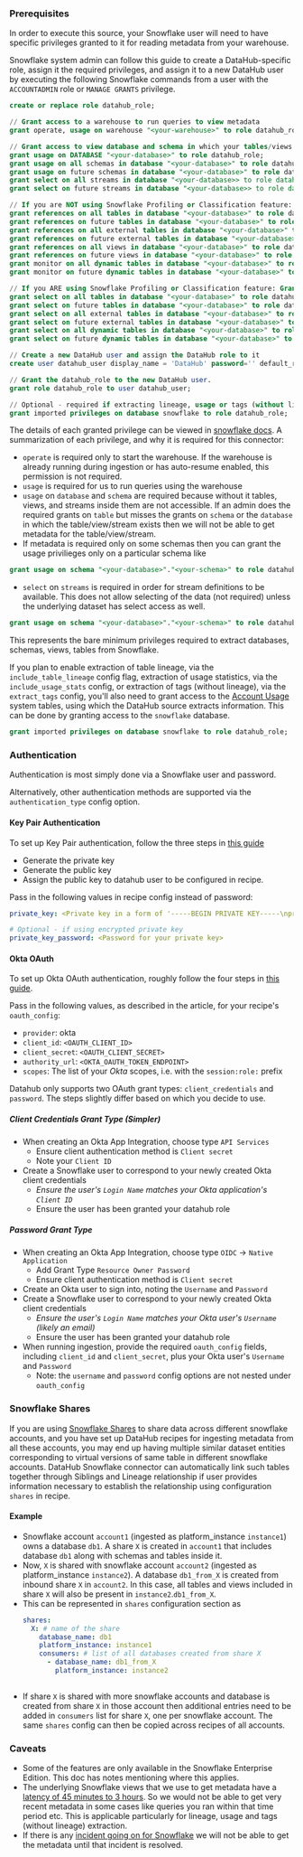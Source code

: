 ### Prerequisites

In order to execute this source, your Snowflake user will need to have specific privileges granted to it for reading metadata
from your warehouse.

Snowflake system admin can follow this guide to create a DataHub-specific role, assign it the required privileges, and assign it to a new DataHub user by executing the following Snowflake commands from a user with the `ACCOUNTADMIN` role or `MANAGE GRANTS` privilege.

```sql
create or replace role datahub_role;

// Grant access to a warehouse to run queries to view metadata
grant operate, usage on warehouse "<your-warehouse>" to role datahub_role;

// Grant access to view database and schema in which your tables/views exist
grant usage on DATABASE "<your-database>" to role datahub_role;
grant usage on all schemas in database "<your-database>" to role datahub_role;
grant usage on future schemas in database "<your-database>" to role datahub_role;
grant select on all streams in database "<your-database>> to role datahub_role;
grant select on future streams in database "<your-database>> to role datahub_role;

// If you are NOT using Snowflake Profiling or Classification feature: Grant references privileges to your tables and views
grant references on all tables in database "<your-database>" to role datahub_role;
grant references on future tables in database "<your-database>" to role datahub_role;
grant references on all external tables in database "<your-database>" to role datahub_role;
grant references on future external tables in database "<your-database>" to role datahub_role;
grant references on all views in database "<your-database>" to role datahub_role;
grant references on future views in database "<your-database>" to role datahub_role;
grant monitor on all dynamic tables in database "<your-database>" to role datahub_role;
grant monitor on future dynamic tables in database "<your-database>" to role datahub_role;

// If you ARE using Snowflake Profiling or Classification feature: Grant select privileges to your tables
grant select on all tables in database "<your-database>" to role datahub_role;
grant select on future tables in database "<your-database>" to role datahub_role;
grant select on all external tables in database "<your-database>" to role datahub_role;
grant select on future external tables in database "<your-database>" to role datahub_role;
grant select on all dynamic tables in database "<your-database>" to role datahub_role;
grant select on future dynamic tables in database "<your-database>" to role datahub_role;

// Create a new DataHub user and assign the DataHub role to it
create user datahub_user display_name = 'DataHub' password='' default_role = datahub_role default_warehouse = '<your-warehouse>';

// Grant the datahub_role to the new DataHub user.
grant role datahub_role to user datahub_user;

// Optional - required if extracting lineage, usage or tags (without lineage)
grant imported privileges on database snowflake to role datahub_role;
```

The details of each granted privilege can be viewed in [snowflake docs](https://docs.snowflake.com/en/user-guide/security-access-control-privileges.html). A summarization of each privilege, and why it is required for this connector:

- `operate` is required only to start the warehouse. 
  If the warehouse is already running during ingestion or has auto-resume enabled,
  this permission is not required.
- `usage` is required for us to run queries using the warehouse
- `usage` on `database` and `schema` are required because without it tables, views, and streams inside them are not accessible. If an admin does the required grants on `table` but misses the grants on `schema` or the `database` in which the table/view/stream exists then we will not be able to get metadata for the table/view/stream.
- If metadata is required only on some schemas then you can grant the usage privilieges only on a particular schema like
```sql
grant usage on schema "<your-database>"."<your-schema>" to role datahub_role;
```
- `select` on `streams` is required in order for stream definitions to be available. This does not allow selecting of the data (not required) unless the underlying dataset has select access as well.
```sql
grant usage on schema "<your-database>"."<your-schema>" to role datahub_role;
```

This represents the bare minimum privileges required to extract databases, schemas, views, tables from Snowflake.

If you plan to enable extraction of table lineage, via the `include_table_lineage` config flag, extraction of usage statistics, via the `include_usage_stats` config, or extraction of tags (without lineage), via the `extract_tags` config, you'll also need to grant access to the [Account Usage](https://docs.snowflake.com/en/sql-reference/account-usage.html) system tables, using which the DataHub source extracts information. This can be done by granting access to the `snowflake` database.

```sql
grant imported privileges on database snowflake to role datahub_role;
```

### Authentication
Authentication is most simply done via a Snowflake user and password.

Alternatively, other authentication methods are supported via the `authentication_type` config option.

#### Key Pair Authentication
To set up Key Pair authentication, follow the three steps in [this guide](https://docs.snowflake.com/en/user-guide/key-pair-auth#configuring-key-pair-authentication)
  - Generate the private key
  - Generate the public key
  - Assign the public key to datahub user to be configured in recipe.

Pass in the following values in recipe config instead of password:
```yml
private_key: <Private key in a form of '-----BEGIN PRIVATE KEY-----\nprivate-key\n-----END PRIVATE KEY-----'>

# Optional - if using encrypted private key
private_key_password: <Password for your private key>
```

#### Okta OAuth
To set up Okta OAuth authentication, roughly follow the four steps in [this guide](https://docs.snowflake.com/en/user-guide/oauth-okta).

Pass in the following values, as described in the article, for your recipe's `oauth_config`:
- `provider`: okta
- `client_id`: `<OAUTH_CLIENT_ID>`
- `client_secret`: `<OAUTH_CLIENT_SECRET>`
- `authority_url`: `<OKTA_OAUTH_TOKEN_ENDPOINT>`
- `scopes`: The list of your *Okta* scopes, i.e. with the `session:role:` prefix

Datahub only supports two OAuth grant types: `client_credentials` and `password`.
The steps slightly differ based on which you decide to use.

##### Client Credentials Grant Type (Simpler)
- When creating an Okta App Integration, choose type `API Services`
  + Ensure client authentication method is `Client secret`
  + Note your `Client ID`
- Create a Snowflake user to correspond to your newly created Okta client credentials
  + *Ensure the user's `Login Name` matches your Okta application's `Client ID`*
  + Ensure the user has been granted your datahub role

##### Password Grant Type
- When creating an Okta App Integration, choose type `OIDC` -> `Native Application`
  + Add Grant Type `Resource Owner Password`
  + Ensure client authentication method is `Client secret`
- Create an Okta user to sign into, noting the `Username` and `Password`
- Create a Snowflake user to correspond to your newly created Okta client credentials
  + *Ensure the user's `Login Name` matches your Okta user's `Username` (likely an email)*
  + Ensure the user has been granted your datahub role
- When running ingestion, provide the required `oauth_config` fields,
  including `client_id` and `client_secret`, plus your Okta user's `Username` and `Password`
  * Note: the `username` and `password` config options are not nested under `oauth_config`

### Snowflake Shares
If you are using [Snowflake Shares](https://docs.snowflake.com/en/user-guide/data-sharing-provider) to share data across different snowflake accounts, and you have set up DataHub recipes for ingesting metadata from all these accounts, you may end up having multiple similar dataset entities corresponding to virtual versions of same table in different snowflake accounts. DataHub Snowflake connector can automatically link such tables together through Siblings and Lineage relationship if user provides information necessary to establish the relationship using configuration `shares` in recipe. 

#### Example
- Snowflake account `account1` (ingested as platform_instance `instance1`) owns a database `db1`. A share `X` is created in `account1` that includes database `db1` along with schemas and tables inside it. 
- Now, `X` is shared with snowflake account `account2` (ingested as platform_instance `instance2`). A database `db1_from_X` is created from inbound share `X` in `account2`. In this case, all tables and views included in share `X` will also be present in `instance2`.`db1_from_X`.
- This can be represented in `shares` configuration section as
  ```yaml
  shares:
    X: # name of the share
      database_name: db1
      platform_instance: instance1
      consumers: # list of all databases created from share X
        - database_name: db1_from_X
          platform_instance: instance2 
          
  ```
- If share `X` is shared with more snowflake accounts and database is created from share `X` in those account then additional entries need to be added in `consumers` list for share `X`, one per snowflake account. The same `shares` config can then be copied across recipes of all accounts.
### Caveats

- Some of the features are only available in the Snowflake Enterprise Edition. This doc has notes mentioning where this applies.
- The underlying Snowflake views that we use to get metadata have a [latency of 45 minutes to 3 hours](https://docs.snowflake.com/en/sql-reference/account-usage.html#differences-between-account-usage-and-information-schema). So we would not be able to get very recent metadata in some cases like queries you ran within that time period etc. This is applicable particularly for lineage, usage and tags (without lineage) extraction.
- If there is any [incident going on for Snowflake](https://status.snowflake.com/) we will not be able to get the metadata until that incident is resolved.
